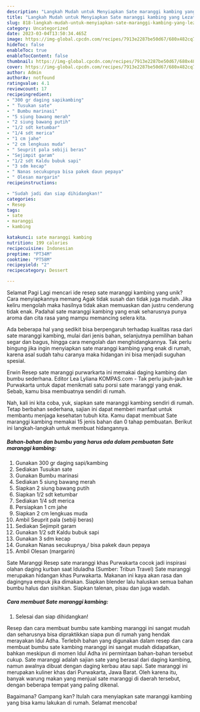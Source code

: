 ```yaml
---
description: "Langkah Mudah untuk Menyiapkan Sate maranggi kambing yang Lezat Sekali, Lezat"
title: "Langkah Mudah untuk Menyiapkan Sate maranggi kambing yang Lezat Sekali, Lezat"
slug: 818-langkah-mudah-untuk-menyiapkan-sate-maranggi-kambing-yang-lezat-sekali-lezat
category: Uncategorized
date: 2023-03-04T13:50:34.465Z
image: https://img-global.cpcdn.com/recipes/7913e2287be50d67/680x482cq70/sate-maranggi-kambing-foto-resep-utama.jpg
hideToc: false
enableToc: true
enableTocContent: false
thumbnail: https://img-global.cpcdn.com/recipes/7913e2287be50d67/680x482cq70/sate-maranggi-kambing-foto-resep-utama.jpg
cover: https://img-global.cpcdn.com/recipes/7913e2287be50d67/680x482cq70/sate-maranggi-kambing-foto-resep-utama.jpg
author: Admin
authorAv: notfound
ratingvalue: 4.1
reviewcount: 17
recipeingredient:
- "300 gr daging sapikambing"
- " Tusukan sate"
- " Bumbu marinasi"
- "5 siung bawang merah"
- "2 siung bawang putih"
- "1/2 sdt ketumbar"
- "1/4 sdt merica"
- "1 cm jahe"
- "2 cm lengkuas muda"
- " Seuprit pala sebiji beras"
- "Sejimpit garam"
- "1/2 sdt Kaldu bubuk sapi"
- "3 sdm kecap"
- " Nanas secukupnya bisa pakek daun pepaya"
- " Olesan margarin"
recipeinstructions:

- "Sudah jadi dan siap dihidangkan!"
categories:
- Resep
tags:
- sate
- maranggi
- kambing

katakunci: sate maranggi kambing 
nutrition: 199 calories
recipecuisine: Indonesian
preptime: "PT34M"
cooktime: "PT58M"
recipeyield: "2"
recipecategory: Dessert

---
```



Selamat Pagi Lagi mencari ide resep sate maranggi kambing yang unik? Cara menyiapkannya memang Agak tidak susah dan tidak juga mudah. Jika keliru mengolah maka hasilnya tidak akan memuaskan dan justru cenderung tidak enak. Padahal sate maranggi kambing yang enak seharusnya punya aroma dan cita rasa yang mampu memancing selera kita.


Ada beberapa hal yang sedikit bisa berpengaruh terhadap kualitas rasa dari sate maranggi kambing, mulai dari jenis bahan, selanjutnya pemilihan bahan segar dan bagus, hingga cara mengolah dan menghidangkannya. Tak perlu bingung jika ingin menyiapkan sate maranggi kambing yang enak di rumah, karena asal sudah tahu caranya maka hidangan ini bisa menjadi suguhan spesial.

Erwin Resep sate maranggi purwarkarta ini memakai daging kambing dan bumbu sederhana. Editor Lea Lyliana KOMPAS.com - Tak perlu jauh-jauh ke Purwakarta untuk dapat menikmati satu porsi sate maranggi yang enak. Sebab, kamu bisa membuatnya sendiri di rumah.


Nah, kali ini kita coba, yuk, siapkan sate maranggi kambing sendiri di rumah. Tetap berbahan sederhana, sajian ini dapat memberi manfaat untuk membantu menjaga kesehatan tubuh kita. Kamu dapat membuat Sate maranggi kambing memakai 15 jenis bahan dan 0 tahap pembuatan. Berikut ini langkah-langkah untuk membuat hidangannya.

<!--inarticleads1-->

##### Bahan-bahan dan bumbu yang harus ada dalam pembuatan Sate maranggi kambing:

1. Gunakan 300 gr daging sapi/kambing
1. Sediakan  Tusukan sate
1. Gunakan  Bumbu marinasi
1. Sediakan 5 siung bawang merah
1. Siapkan 2 siung bawang putih
1. Siapkan 1/2 sdt ketumbar
1. Sediakan 1/4 sdt merica
1. Persiapkan 1 cm jahe
1. Siapkan 2 cm lengkuas muda
1. Ambil  Seuprit pala (sebiji beras)
1. Sediakan Sejimpit garam
1. Gunakan 1/2 sdt Kaldu bubuk sapi
1. Gunakan 3 sdm kecap
1. Gunakan  Nanas secukupnya,/ bisa pakek daun pepaya
1. Ambil  Olesan (margarin)


Sate Maranggi Resep sate maranggi khas Purwakarta cocok jadi inspirasi olahan daging kurban saat Iduladha (Sumber: Tribun Travel) Sate maranggi merupakan hidangan khas Purwakarta. Makanan ini kaya akan rasa dan dagingnya empuk jika dimakan. Siapkan blender lalu haluskan semua bahan bumbu halus dan sisihkan. Siapkan talenan, pisau dan juga wadah. 

<!--inarticleads2-->

##### Cara membuat Sate maranggi kambing:


1. Selesai dan siap dihidangkan!

Resep dan cara membuat bumbu sate kambing maranggi ini sangat mudah dan seharusnya bisa dipraktikkan siapa pun di rumah yang hendak merayakan Idul Adha. Terlebih bahan yang digunakan dalam resep dan cara membuat bumbu sate kambing maranggi ini sangat mudah didapatkan, bahkan meskipun di momen Idul Adha ini permintaan bahan-bahan tersebut cukup. Sate maranggi adalah sajian sate yang berasal dari daging kambing, namun awalnya dibuat dengan daging kerbau atau sapi. Sate maranggi ini merupakan kuliner khas dari Purwakarta, Jawa Barat. Oleh karena itu, banyak warung makan yang menjual sate maranggi di daerah tersebut, dengan beberapa tempat yang paling dikenal. 

Bagaimana? Gampang kan? Itulah cara menyiapkan sate maranggi kambing yang bisa kamu lakukan di rumah. Selamat mencoba!
